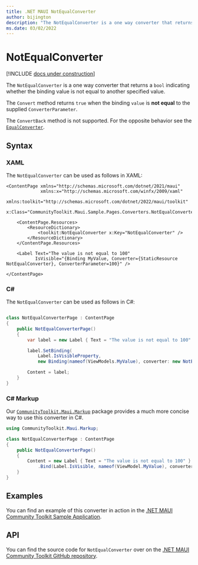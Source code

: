 ```yaml
---
title: .NET MAUI NotEqualConverter
author: bijington
description: "The NotEqualConverter is a one way converter that returns a `bool` indicating whether the binding value is not equal to another specified value."
ms.date: 03/02/2022
---
```


# NotEqualConverter

[!INCLUDE [docs under construction](../includes/preview-note.md)]

The `NotEqualConverter` is a one way converter that returns a `bool` indicating whether the binding value is not equal to another specified value.

The `Convert` method returns `true` when the binding `value` is **not equal** to the supplied `ConverterParameter`.

The `ConvertBack` method is not supported. For the opposite behavior see the [`EqualConverter`](equal-converter.md).

## Syntax

### XAML

The `NotEqualConverter` can be used as follows in XAML:

```xaml
<ContentPage xmlns="http://schemas.microsoft.com/dotnet/2021/maui"
             xmlns:x="http://schemas.microsoft.com/winfx/2009/xaml"
             xmlns:toolkit="http://schemas.microsoft.com/dotnet/2022/maui/toolkit"
             x:Class="CommunityToolkit.Maui.Sample.Pages.Converters.NotEqualConverterPage">

    <ContentPage.Resources>
        <ResourceDictionary>
            <toolkit:NotEqualConverter x:Key="NotEqualConverter" />
        </ResourceDictionary>
    </ContentPage.Resources>

    <Label Text="The value is not equal to 100"
           IsVisible="{Binding MyValue, Converter={StaticResource NotEqualConverter}, ConverterParameter=100}" />

</ContentPage>
```

### C#

The `NotEqualConverter` can be used as follows in C#:

```csharp

class NotEqualConverterPage : ContentPage
{
    public NotEqualConverterPage()
    {
        var label = new Label { Text = "The value is not equal to 100" };

		label.SetBinding(
			Label.IsVisibleProperty,
			new Binding(nameof(ViewModels.MyValue), converter: new NotEqualConverter());

		Content = label;
    }
}
```

### C# Markup

Our [`CommunityToolkit.Maui.Markup`](../markup/markup.md) package provides a much more concise way to use this converter in C#.

```csharp
using CommunityToolkit.Maui.Markup;

class NotEqualConverterPage : ContentPage
{
    public NotEqualConverterPage()
    {
        Content = new Label { Text = "The value is not equal to 100" }
            .Bind(Label.IsVisible, nameof(ViewModel.MyValue), converter: new NotEqualConverter();
    }
}
```

## Examples

You can find an example of this converter in action in the [.NET MAUI Community Toolkit Sample Application](https://github.com/CommunityToolkit/Maui/blob/main/samples/CommunityToolkit.Maui.Sample/Pages/Converters/NotEqualConverterPage.xaml).

## API

You can find the source code for `NotEqualConverter` over on the [.NET MAUI Community Toolkit GitHub repository](https://github.com/CommunityToolkit/Maui/blob/main/src/CommunityToolkit.Maui/Converters/NotEqualConverter.cs).